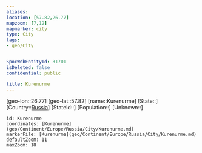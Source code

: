 ```yaml
---
aliases: 
location: [57.82,26.77]
mapzoom: [7,12] 
mapmarker: city 
type: City
tags:
- geo/City


SpocWebEntityId: 31701
isDeleted: false
confidential: public

title: Kurenurme
---
```

[geo-lon::26.77]
[geo-lat::57.82]
[name::Kurenurme]
[State::]
[Country::[Russia](geo/Continent/Europe/Russia.md)]
[StateId::]
[Population::]
[Unknown::]


```leaflet
id: Kurenurme
coordinates: [Kurenurme](geo/Continent/Europe/Russia/City/Kurenurme.md)
markerFile: [Kurenurme](geo/Continent/Europe/Russia/City/Kurenurme.md)
defaultZoom: 11 
maxZoom: 18
```


